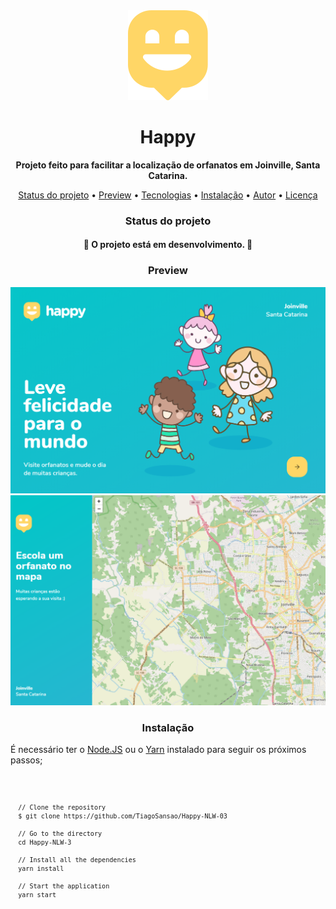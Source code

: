 </header>
  <div align="center" ><img src="./src/images/map-marker.svg" alt="logo" /></div>
  <h1 align="center"> Happy </h1>
  <p align="center"> 
    <strong>Projeto feito para facilitar a localização de orfanatos em Joinville, Santa Catarina.</strong> 
  </p>
  <p align="center"> 
  <a href="status">Status do projeto</a> •
    <a href="preview">Preview</a> •
    <a href="tecnologias">Tecnologias</a> •
    <a href="instalacao">Instalação</a> •
    <a href="autor">Autor</a> •
    <a href="licenc-a">Licença</a>
  </p>
</header>
<main>
  <div>
    <h3 align="center">Status do projeto</h3>
    <h4 align="center">
      🚧 O projeto está em desenvolvimento. 🚧
    </h4>
  </div>
  <div>
    <h3 align="center">Preview</h3>
    <img src="./src/images/git-preview-1.png">
    <img src="./src/images/git-preview-2.png">
  </div>
  <div>
    <h3 align="center">Instalação</h3>
    <p> É necessário ter o <a href="https://nodejs.org/en/" target="_blank">Node.JS</a> ou o <a href="https://classic.yarnpkg.com/en/" target="_blank">Yarn</a> instalado para seguir os próximos passos; </p>
    <code>
    
      // Clone the repository
      $ git clone https://github.com/TiagoSansao/Happy-NLW-03 

      // Go to the directory
      cd Happy-NLW-3

      // Install all the dependencies
      yarn install

      // Start the application
      yarn start
  </code>
  </div>

</main>
